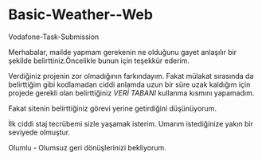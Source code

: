 # Basic-Weather--Web
Vodafone-Task-Submission

Merhabalar, mailde yapmam gerekenin ne olduğunu gayet anlaşılır bir şekilde belirttiniz.Öncelikle bunun için teşekkür ederim.

Verdiğiniz projenin zor olmadığının farkındayım. Fakat mülakat sırasında da belirttiğim gibi kodlamadan ciddi anlamda uzun bir süre uzak kaldığım için projede gerekli olan belirttiğiniz *VERİ TABANI* kullanma kısmını yapamadım.

Fakat sitenin belirttiğiniz görevi yerine getirdiğini düşünüyorum.

İlk ciddi staj tecrübemi sizle yaşamak isterim. Umarım istediğinize yakın bir seviyede olmuştur.

Olumlu - Olumsuz geri dönüşlerinizi bekliyorum. 




